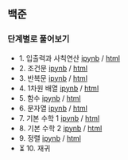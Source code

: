 ## 백준
### 단계별로 풀어보기
- 1\. 입출력과 사칙연산
  [ipynb](https://github.com/kbjung/Study/blob/main/coding_test/baekjoon/b_ex01.ipynb) /
  [html](https://kbjung.github.io/Study/coding_test/baekjoon/b_ex01.html)
- 2\. 조건문
  [ipynb](https://github.com/kbjung/Study/blob/main/coding_test/baekjoon/b_ex02.ipynb) /
  [html](https://kbjung.github.io/Study/coding_test/baekjoon/b_ex02.html)
- 3\. 반복문
  [ipynb](https://github.com/kbjung/Study/blob/main/coding_test/baekjoon/b_ex03.ipynb) /
  [html](https://kbjung.github.io/Study/coding_test/baekjoon/b_ex03.html)
- 4\. 1차원 배열
  [ipynb](https://github.com/kbjung/Study/blob/main/coding_test/baekjoon/b_ex04.ipynb) /
  [html](https://kbjung.github.io/Study/coding_test/baekjoon/b_ex04.html)
- 5\. 함수
  [ipynb](https://github.com/kbjung/Study/blob/main/coding_test/baekjoon/b_ex05.ipynb) /
  [html](https://kbjung.github.io/Study/coding_test/baekjoon/b_ex05.html)
- 6\. 문자열
  [ipynb](https://github.com/kbjung/Study/blob/main/coding_test/baekjoon/b_ex06.ipynb) /
  [html](https://kbjung.github.io/Study/coding_test/baekjoon/b_ex06.html)
- 7\. 기본 수학 1
  [ipynb](https://github.com/kbjung/Study/blob/main/coding_test/baekjoon/b_ex07.ipynb) /
  [html](https://kbjung.github.io/Study/coding_test/baekjoon/b_ex07.html)
- 8\. 기본 수학 2
  [ipynb](https://github.com/kbjung/Study/blob/main/coding_test/baekjoon/b_ex08.ipynb) /
  [html](https://kbjung.github.io/Study/coding_test/baekjoon/b_ex08.html)
- 9\. 정렬
  [ipynb](https://github.com/kbjung/Study/blob/main/coding_test/baekjoon/b_ex09.ipynb) /
  [html](https://kbjung.github.io/Study/coding_test/baekjoon/b_ex09.html)
- ⏳ 10\. 재귀
